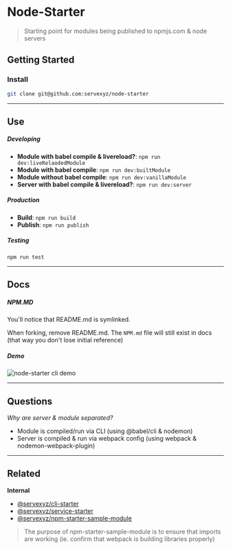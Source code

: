# Node-Starter

> Starting point for modules being published to npmjs.com & node servers

## Getting Started

### Install

```bash
git clone git@github.com:servexyz/node-starter
```

---

## Use

##### Developing

- **Module with babel compile & livereload?**: `npm run dev:liveRelaodedModule`
- **Module with babel compile**: `npm run dev:builtModule`
- **Module without babel compile**: `npm run dev:vanillaModule`
- **Server with babel compile & livereload?**: `npm run dev:server`

##### Production

- **Build**: `npm run build`
- **Publish**: `npm run publish`

##### Testing

`npm run test`

---

## Docs

##### NPM.MD

You'll notice that README.md is symlinked.

When forking, remove README.md. The `NPM.md` file will still exist in docs (that way you don't lose initial reference)

##### Demo

![node-starter cli demo](https://github.com/servexyz/node-starter/blob/master/docs/node-starter-scripts.gif)

---

## Questions

_Why are server & module separated?_

- Module is compiled/run via CLI (using @babel/cli & nodemon)
- Server is compiled & run via webpack config (using webpack & nodemon-webpack-plugin)

---

## Related

**Internal**

- [@servexyz/cli-starter](https://github.com/servexyz/cli-starter)
- [@servexyz/service-starter](https://github.com/servexyz/service-starter)
- [@servexyz/npm-starter-sample-module](https://github.com/servexyz/npm-starter-sample-module)

> The purpose of npm-starter-sample-module is to ensure that imports are working (ie. confirm that webpack is building libraries properly)
